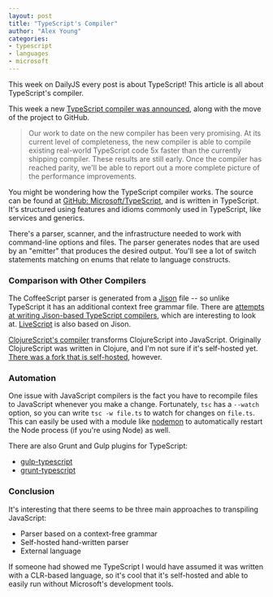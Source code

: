 ```yaml
---
layout: post
title: "TypeScript's Compiler"
author: "Alex Young"
categories:
- typescript
- languages
- microsoft
---
```


<div class="intro">
  <p>This week on DailyJS every post is about TypeScript!  This article is all about TypeScript's compiler.</p>
</div>

This week a new [TypeScript compiler was announced](http://blogs.msdn.com/b/typescript/archive/2014/07/21/new-compiler-and-moving-to-github.aspx), along with the move of the project to GitHub.

> Our work to date on the new compiler has been very promising.  At its current level of completeness, the new compiler is able to compile existing real-world TypeScript code 5x faster than the currently shipping compiler.  These results are still early. Once the compiler has reached parity, we'll be able to report out a more complete picture of the performance improvements.

You might be wondering how the TypeScript compiler works.  The source can be found at [GitHub: Microsoft/TypeScript](https://github.com/Microsoft/TypeScript/tree/master/src/compiler), and is written in TypeScript.  It's structured using features and idioms commonly used in TypeScript, like services and generics.

There's a parser, scanner, and the infrastructure needed to work with command-line options and files.  The parser generates nodes that are used by an "emitter" that produces the desired output.  You'll see a lot of switch statements matching on enums that relate to language constructs.

### Comparison with Other Compilers

The CoffeeScript parser is generated from a [Jison](http://github.com/zaach/jison) file -- so unlike TypeScript it has an additional context free grammar file.  There are [attempts at writing Jison-based TypeScript compilers](https://github.com/benjaminjackman/jison-typescript-compiler), which are interesting to look at.  [LiveScript](http://livescript.net/) is also based on Jison.

[ClojureScript's compiler](https://github.com/clojure/clojurescript/blob/master/src/clj/cljs/compiler.clj) transforms ClojureScript into JavaScript.  Originally ClojureScript was written in Clojure, and I'm not sure if it's self-hosted yet.  [There was a fork that is self-hosted](https://github.com/lazerwalker/clojurescript-in-clojurescript), however.

### Automation

One issue with JavaScript compilers is the fact you have to recompile files to JavaScript whenever you make a change.  Fortunately, `tsc` has a `--watch` option, so you can write `tsc -w file.ts` to watch for changes on `file.ts`.  This can easily be used with a module like [nodemon](https://github.com/remy/nodemon) to automatically restart the Node process (if you're using Node) as well.

There are also Grunt and Gulp plugins for TypeScript:

* [gulp-typescript](https://www.npmjs.org/package/gulp-typescript)
* [grunt-typescript](https://www.npmjs.org/package/grunt-typescript)


### Conclusion

It's interesting that there seems to be three main approaches to transpiling JavaScript:

* Parser based on a context-free grammar
* Self-hosted hand-written parser
* External language

If someone had showed me TypeScript I would have assumed it was written with a CLR-based language, so it's cool that it's self-hosted and able to easily run without Microsoft's development tools.
